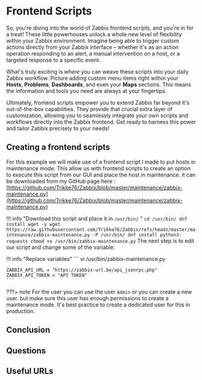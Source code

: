 # Frontend Scripts

So, you're diving into the world of Zabbix frontend scripts, and you're in for 
a treat! These little powerhouses unlock a whole new level of flexibility within
your Zabbix environment. Imagine being able to trigger custom actions directly from
your Zabbix interface – whether it's as an action operation responding to an alert,
a manual intervention on a host, or a targeted response to a specific event.

What's truly exciting is *where* you can weave these scripts into your daily Zabbix
workflow. Picture adding custom menu items right within your **Hosts**, **Problems**,
**Dashboards**, and even your **Maps** sections. This means the information and
tools you need are always at your fingertips.

Ultimately, frontend scripts empower you to extend Zabbix far beyond it's out-of-the-box
capabilities. They provide that crucial extra layer of customization, allowing you
to seamlessly integrate your own scripts and workflows directly into the Zabbix
frontend. Get ready to harness this power and tailor Zabbix precisely to your needs!

## Creating a frontend scripts

For this example we will make use of a frontend script I made to put hosts in
maintenance mode. This allow us with frontend scripts to create an option to execute
this script from our GUI and place the host in maintenance. it can be downloaded
from my GitHub page here :
[https://github.com/Trikke76/Zabbix/blob/master/maintenance/zabbix-maintenance.py](https://github.com/Trikke76/Zabbix/blob/master/maintenance/zabbix-maintenance.py)

!!! info "Download this script and place it in `/usr/bin/` "
    ```
    cd /usr/bin/
    dnf install wget -y
    wget https://raw.githubusercontent.com/Trikke76/Zabbix/refs/heads/master/maintenance/zabbix-maintenance.py -P /usr/bin/
    dnf install python3-requests
    chmod +x /usr/bin/zabbix-maintenance.py
    ```
The next step is to edit our script and change some of the variable:

!!! info "Replace variables"
    ```
    vi /usr/bin/zabbix-maintenance.py
    
    ZABBIX_API_URL = "https://zabbix-url.be/api_jsonrpc.php"
    ZABBIX_API_TOKEN = "API TOKEN"
    ```
???+ note
    For the user you can use the user `Admin` or you can create a new user. but
    make sure this user has enough permissions to create a maintenance mode.
    It's best practice to create a dedicated user for this in production.





## Conclusion

## Questions

## Useful URLs


